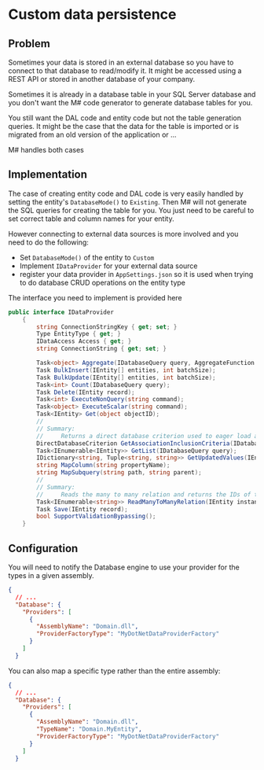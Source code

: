 # Custom data persistence

## Problem

Sometimes your data is stored in an external database so you  have to connect to that database to read/modify it.
It might be accessed using a REST API or stored in another database of your company.

Sometimes it is already in a database table in your SQL Server database and you don't want the M# code generator to generate database tables for you.

You still want the DAL code and entity code but not the table generation queries.
It might be the case that the data for the table is imported or is migrated from an old version of the application or ...

M# handles both cases

## Implementation

The case of creating entity code and DAL code is very easily handled by setting the entity's `DatabaseMode()` to `Existing`.
Then M# will not generate the SQL queries for creating the table for you.
You just need to be careful to set correct table and column names for your entity.

However connecting to external data sources is more involved and you need to do the following:

- Set `DatabaseMode()` of the entity to `Custom`
- Implement `IDataProvider` for your external data source
- register your data provider in `AppSettings.json` so it is used when trying to do database CRUD operations on the entity type

The interface you need to implement is provided here

```csharp
public interface IDataProvider
    {
        string ConnectionStringKey { get; set; }
        Type EntityType { get; }
        IDataAccess Access { get; }
        string ConnectionString { get; set; }

        Task<object> Aggregate(IDatabaseQuery query, AggregateFunction function, string propertyName);
        Task BulkInsert(IEntity[] entities, int batchSize);
        Task BulkUpdate(IEntity[] entities, int batchSize);
        Task<int> Count(IDatabaseQuery query);
        Task Delete(IEntity record);
        Task<int> ExecuteNonQuery(string command);
        Task<object> ExecuteScalar(string command);
        Task<IEntity> Get(object objectID);
        //
        // Summary:
        //     Returns a direct database criterion used to eager load associated objects.
        DirectDatabaseCriterion GetAssociationInclusionCriteria(IDatabaseQuery masterQuery, PropertyInfo association);
        Task<IEnumerable<IEntity>> GetList(IDatabaseQuery query);
        IDictionary<string, Tuple<string, string>> GetUpdatedValues(IEntity original, IEntity updated);
        string MapColumn(string propertyName);
        string MapSubquery(string path, string parent);
        //
        // Summary:
        //     Reads the many to many relation and returns the IDs of the associated objects.
        Task<IEnumerable<string>> ReadManyToManyRelation(IEntity instance, string property);
        Task Save(IEntity record);
        bool SupportValidationBypassing();
    }
```

## Configuration
You will need to notify the Database engine to use your provider for the types in a given assembly.
```json
{
  // ...
  "Database": {
    "Providers": [
      {
        "AssemblyName": "Domain.dll",
        "ProviderFactoryType": "MyDotNetDataProviderFactory"
      }
    ]
  }
```
You can also map a specific type rather than the entire assembly:
```json
{
  // ...
  "Database": {
    "Providers": [
      {
        "AssemblyName": "Domain.dll",
        "TypeName": "Domain.MyEntity",
        "ProviderFactoryType": "MyDotNetDataProviderFactory"
      }
    ]
  }
```
